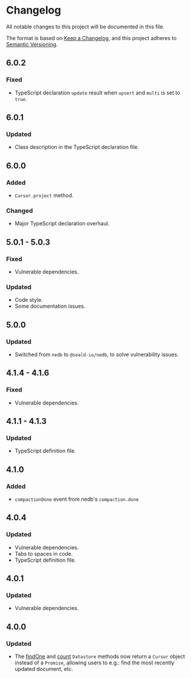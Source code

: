 # Changelog
All notable changes to this project will be documented in this file.

The format is based on [Keep a Changelog](https://keepachangelog.com/en/1.0.0/),
and this project adheres to [Semantic Versioning](https://semver.org/spec/v2.0.0.html).

## 6.0.2
### Fixed
- TypeScript declaration `update` result when `upsert` and `multi` is set to `true`.

## 6.0.1
### Updated
- Class description in the TypeScript declaration file.

## 6.0.0
### Added
- `Cursor.project` method.

### Changed
- Major TypeScript declaration overhaul.

## 5.0.1 - 5.0.3
### Fixed
- Vulnerable dependencies.

### Updated
- Code style.
- Some documentation issues.

## 5.0.0
### Updated
- Switched from `nedb` to `@seald-io/nedb`, to solve vulnerability issues.

## 4.1.4 - 4.1.6
### Fixed
- Vulnerable dependencies.

## 4.1.1 - 4.1.3
### Updated
- TypeScript definition file.

## 4.1.0
### Added
- `compactionDone` event from nedb's `compaction.done`

## 4.0.4
### Updated
- Vulnerable dependencies.
- Tabs to spaces in code.
- TypeScript definition file.

## 4.0.1
### Updated
- Vulnerable dependencies.

## 4.0.0
### Updated
- The [findOne](https://github.com/bajankristof/nedb-promises/blob/master/docs.md#Datastore+findOne) and [count](https://github.com/bajankristof/nedb-promises/blob/master/docs.md#Datastore+count) `Datastore` methods now return a `Cursor` object instead of a `Promise`, allowing users to e.g.: find the most recently updated document, etc.
